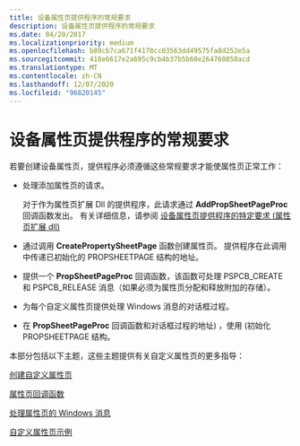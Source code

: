 ```yaml
---
title: 设备属性页提供程序的常规要求
description: 设备属性页提供程序的常规要求
ms.date: 04/20/2017
ms.localizationpriority: medium
ms.openlocfilehash: b89cb7ca671f4178cc03563dd49575fa8d252e5a
ms.sourcegitcommit: 418e6617e2a695c9cb4b37b5b60e264760858acd
ms.translationtype: MT
ms.contentlocale: zh-CN
ms.lasthandoff: 12/07/2020
ms.locfileid: "96820145"
---
```

# <a name="general-requirements-for-device-property-page-providers"></a>设备属性页提供程序的常规要求


若要创建设备属性页，提供程序必须遵循这些常规要求才能使属性页正常工作：

-   处理添加属性页的请求。

    对于作为属性页扩展 Dll 的提供程序，此请求通过 **AddPropSheetPageProc** 回调函数发出。 有关详细信息，请参阅 [设备属性页提供程序的特定要求 (属性页扩展 dll) ](specific-requirements-for-device-property-page-providers--property-pag.md)

-   通过调用 **CreatePropertySheetPage** 函数创建属性页。 提供程序在此调用中传递已初始化的 PROPSHEETPAGE 结构的地址。

-   提供一个 **PropSheetPageProc** 回调函数，该函数可处理 PSPCB_CREATE 和 PSPCB_RELEASE 消息（如果必须为属性页分配和释放附加的存储）。

-   为每个自定义属性页提供处理 Windows 消息的对话框过程。
-   在 **PropSheetPageProc** 回调函数和对话框过程的地址) ，使用 (初始化 PROPSHEETPAGE 结构。

本部分包括以下主题，这些主题提供有关自定义属性页的更多指导：

[创建自定义属性页](creating-custom-property-pages.md)

[属性页回调函数](property-page-callback-function.md)

[处理属性页的 Windows 消息](handling-windows-messages-for-property-pages.md)

[自定义属性页示例](sample-custom-property-page.md)

 

 





